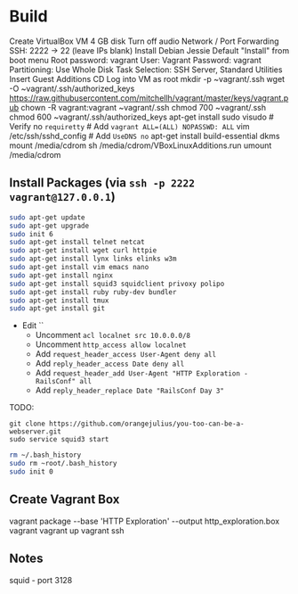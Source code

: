Build
=====

Create VirtualBox VM
  4 GB disk
  Turn off audio
  Network / Port Forwarding
    SSH: 2222 -> 22 (leave IPs blank)
Install Debian Jessie
  Default "Install" from boot menu
  Root password: vagrant
  User: Vagrant
  Password: vagrant
  Partitioning: Use Whole Disk
  Task Selection: SSH Server, Standard Utilities
Insert Guest Additions CD
Log into VM as root
  mkdir -p ~vagrant/.ssh
  wget -O ~vagrant/.ssh/authorized_keys https://raw.githubusercontent.com/mitchellh/vagrant/master/keys/vagrant.pub
  chown -R vagrant:vagrant ~vagrant/.ssh
  chmod 700 ~vagrant/.ssh
  chmod 600 ~vagrant/.ssh/authorized_keys
  apt-get install sudo
  visudo
    # Verify no `requiretty`
    # Add `vagrant ALL=(ALL) NOPASSWD: ALL`
  vim /etc/ssh/sshd_config
    # Add `UseDNS no`
  apt-get install build-essential dkms
  mount /media/cdrom
  sh /media/cdrom/VBoxLinuxAdditions.run
  umount /media/cdrom


Install Packages (via `ssh -p 2222 vagrant@127.0.0.1`)
----------------

~~~ bash
sudo apt-get update
sudo apt-get upgrade
sudo init 6
sudo apt-get install telnet netcat
sudo apt-get install wget curl httpie
sudo apt-get install lynx links elinks w3m
sudo apt-get install vim emacs nano
sudo apt-get install nginx
sudo apt-get install squid3 squidclient privoxy polipo
sudo apt-get install ruby ruby-dev bundler
sudo apt-get install tmux
sudo apt-get install git

~~~

* Edit ``
  * Uncomment `acl localnet src 10.0.0.0/8`
  * Uncomment `http_access allow localnet`
  * Add `request_header_access User-Agent deny all`
  * Add `reply_header_access Date deny all`
  * Add `request_header_add User-Agent "HTTP Exploration - RailsConf" all`
  * Add `reply_header_replace Date "RailsConf Day 3"`

TODO:

~~~
git clone https://github.com/orangejulius/you-too-can-be-a-webserver.git
sudo service squid3 start
~~~

~~~ bash
rm ~/.bash_history
sudo rm ~root/.bash_history
sudo init 0
~~~


Create Vagrant Box
------------------

vagrant package --base 'HTTP Exploration' --output http_exploration.box
vagrant 
vagrant up
vagrant ssh



Notes
-----

squid - port 3128
